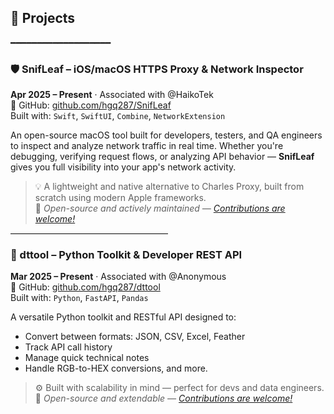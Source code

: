 ## 📂 Projects
━━━━━━━━━━━━━━━━━━━

### 🛡️ SnifLeaf – iOS/macOS HTTPS Proxy & Network Inspector  
**Apr 2025 – Present** · Associated with @HaikoTek  
🔗 GitHub: [github.com/hgq287/SnifLeaf](https://github.com/hgq287/SnifLeaf)  
Built with: `Swift`, `SwiftUI`, `Combine`, `NetworkExtension`

An open-source macOS tool built for developers, testers, and QA engineers to inspect and analyze network traffic in real time. Whether you're debugging, verifying request flows, or analyzing API behavior — **SnifLeaf** gives you full visibility into your app's network activity.

> 💡 A lightweight and native alternative to Charles Proxy, built from scratch using modern Apple frameworks.  
> 🙌 *Open-source and actively maintained — [Contributions are welcome!](https://github.com/hgq287/SnifLeaf/pulls)*

<hr style="border: none; border-top: 1px solid #e0e0e0; width: 50%; margin: 0;" />

### 🧰 dttool – Python Toolkit & Developer REST API  
**Mar 2025 – Present** · Associated with @Anonymous  
🔗 GitHub: [github.com/hgq287/dttool](https://github.com/hgq287/dttool)  
Built with: `Python`, `FastAPI`, `Pandas`

A versatile Python toolkit and RESTful API designed to:
- Convert between formats: JSON, CSV, Excel, Feather
- Track API call history
- Manage quick technical notes
- Handle RGB-to-HEX conversions, and more.

> ⚙️ Built with scalability in mind — perfect for devs and data engineers.  
> 🙌 *Open-source and extendable — [Contributions are welcome!](https://github.com/hgq287/dttool/pulls)*